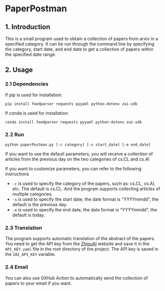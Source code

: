 # PaperPostman

## 1. Introduction

This is a small program used to obtain a collection of papers from arxiv in a specified category. It can be run through
the command line by specifying the category, start date, and end date to get a collection of papers within the specified
date range.

## 2. Usage

### 2.1 Dependencies

If pip is used for installation:

```shell
pip install feedparser requests pyyaml python-dotenv zai-sdk
```

If conda is used for installation:

```shell
conda install feedparser requests pyyaml python-dotenv zai-sdk
```

### 2.2 Run

```shell
python paperPostman.py [-c category] [-s start_date] [-e end_date]
```

If you want to use the default parameters, you will receive a collection of articles from the previous day on the two
categories of cs.CL and cs.AI

If you want to customize parameters, you can refer to the following instructions

+ `-c` is used to specify the category of the papers, such as: cs.CL, cs.AI, etc. The default is cs.CL. And the program
  supports collecting articles of multiple categories.
+ `-s` is used to specify the start date, the date format is "YYYYmmdd", the default is the previous day.
+ `-e` is used to specify the end date, the date format is "YYYYmmdd", the default is today.

### 2.3 Translation

The program supports automatic translation of the abstract of the papers. You need to get the API key from
the [ZhipuAI](https://bigmodel.cn/) website and save it in the `API_KEY.yaml` file in the root directory of the project.
The API key is saved in the `ZAI_API_KEY` variable.

### 2.4 Email
You can also use GitHub Action to automatically send the collection of papers to your email if you want.